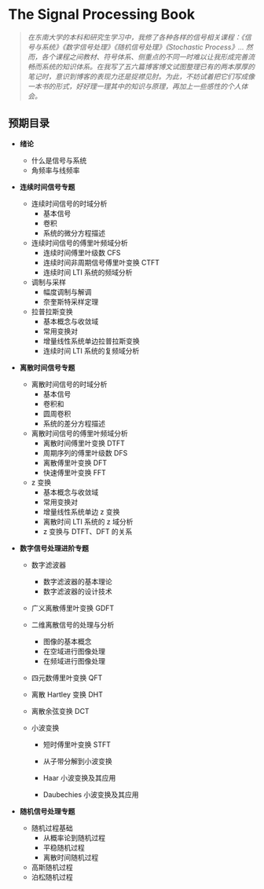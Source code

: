 # The Signal Processing Book

> *在东南大学的本科和研究生学习中，我修了各种各样的信号相关课程：《信号与系统》《数字信号处理》《随机信号处理》《Stochastic Process》… 然而，各个课程之间教材、符号体系、侧重点的不同一时难以让我形成完善流畅而系统的知识体系。在我写了五六篇博客博文试图整理已有的两本厚厚的笔记时，意识到博客的表现力还是捉襟见肘。为此，不妨试着把它们写成像一本书的形式，好好理一理其中的知识与原理，再加上一些感性的个人体会。*

## 预期目录

- **绪论**
  - 什么是信号与系统
  - 角频率与线频率
- **连续时间信号专题**
  - 连续时间信号的时域分析
    - 基本信号
    - 卷积
    - 系统的微分方程描述
  - 连续时间信号的傅里叶频域分析
    - 连续时间傅里叶级数 CFS
    - 连续时间非周期信号傅里叶变换 CTFT
    - 连续时间 LTI 系统的频域分析
  - 调制与采样
    - 幅度调制与解调
    - 奈奎斯特采样定理
  - 拉普拉斯变换
    - 基本概念与收敛域
    - 常用变换对
    - 增量线性系统单边拉普拉斯变换
    - 连续时间 LTI 系统的复频域分析
- **离散时间信号专题**
  - 离散时间信号的时域分析
    - 基本信号
    - 卷积和
    - 圆周卷积
    - 系统的差分方程描述
  - 离散时间信号的傅里叶频域分析
    - 离散时间傅里叶变换 DTFT
    - 周期序列的傅里叶级数 DFS
    - 离散傅里叶变换 DFT
    - 快速傅里叶变换 FFT
  - z 变换
    - 基本概念与收敛域
    - 常用变换对
    - 增量线性系统单边 z 变换
    - 离散时间 LTI 系统的 z 域分析
    - z 变换与 DTFT、DFT 的关系

- **数字信号处理进阶专题**

  - 数字滤波器

    - 数字滤波器的基本理论
    - 数字滤波器的设计技术

  - 广义离散傅里叶变换 GDFT

  - 二维离散信号的处理与分析

    - 图像的基本概念
    - 在空域进行图像处理
    - 在频域进行图像处理

  - 四元数傅里叶变换 QFT

  - 离散 Hartley 变换 DHT

  - 离散余弦变换 DCT

  - 小波变换

    - 短时傅里叶变换 STFT

    - 从子带分解到小波变换
    - Haar 小波变换及其应用
    - Daubechies 小波变换及其应用

- **随机信号处理专题**

  - 随机过程基础
    - 从概率论到随机过程
    - 平稳随机过程
    - 离散时间随机过程
  - 高斯随机过程
  - 泊松随机过程

  






